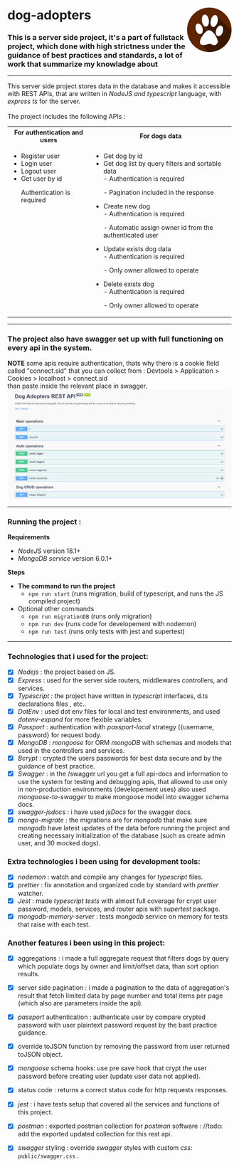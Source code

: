 # dog-adopters <img src="public/dog_feet_logo.png" width=100px height=100px align="right">

### This is a server side project, it's a part of fullstack project, which done with high strictness under the guidance of best practices and standards, a lot of work that summarize my knowladge about <br />

---

This server side project stores data in the database and makes it accessible with REST APIs, that are written in _NodeJS and typescript_ language, with _express ts_ for the server. <br /> <br />
The project includes the following APIs :

<table>
    <tr>
        <th>
            For authentication and users
        </th>
        <th>
            For dogs data
        </th>
    </tr>
    <tr>
        <td style="display: flex;"> 
            <ul> 
                <li>Register user</li>
                <li>Login user</li>
                <li>Logout user</li>
                <li>Get user by id</li>
                    <p>Authentication is required</p>
            </ul>
        </td>
        <td> 
            <ul>
                <li>Get dog by id</li>
                <li>Get dog list by query filters and sortable data</li>
                    <p style="margin: 0;">- Authentication is required</p>
                    <p>- Pagination included in the response</p>
                <li>Create new dog</li>
                    <p style="margin: 0;">- Authentication is required</p>
                    <p>- Automatic assign owner id from the authenticated user</p>
                <li>Update exists dog data</li>
                    <p style="margin: 0;">- Authentication is required</p>
                    <p>- Only owner allowed to operate</p>
                <li>Delete exists dog</li>
                    <p style="margin: 0;">- Authentication is required</p>
                    <p>- Only owner allowed to operate</p>
            </ul>
        </td>
    </tr>
</table>

---

### The project also have swagger set up with full functioning on every api in the system.

**NOTE**
some apis require authentication, thats why there is a cookie field called "connect.sid" that you can collect from : Devtools > Application > Cookies > localhost > connect.sid <br />
than paste inside the relevant place in swagger.
![how to find connect.sid](/public/gif-cookie-swagger.gif) <br />

---

### **Running the project :**

**Requirements**

-   _NodeJS_ version 18.1+
-   _MongoDB service_ version 6.0.1+

**Steps**

-   **The command to run the project**
    -   `npm run start` (runs migration, build of typescript, and runs the JS compiled project)
-   Optional other commands
    -   `npm run migrationDB` (runs only migration)
    -   `npm run dev` (runs code for developement with nodemon)
    -   `npm run test` (runs only tests with jest and supertest)

---

### Technologies that i used for the project:

-   [x] _Nodejs_ : the project based on JS.
-   [x] _Express_ : used for the server side routers, middlewares controllers, and services.
-   [x] _Typescript_ : the project have written in _typescript_ interfaces, d.ts declarations files , etc..
-   [x] _DotEnv_ : used dot env files for local and test environments, and used _dotenv-expand_ for more flexible variables.
-   [x] _Passport_ : authentication with _passport-local_ strategy ({username, password} for request body.
-   [x] _MongoDB_ : _mongoose_ for ORM _mongoDB_ with schemas and models that used in the controllers and services.
-   [x] _Bcrypt_ : crypted the users passwords for best data secure and by the guidance of best practice.
-   [x] _Swagger_ : in the /swagger url you get a full api-docs and information to use the system for testing and debugging apis, that allowed to use only in non-production environments (developement uses) also used _mongoose-to-swagger_ to make mongoose model into swagger schema docs.
-   [x] _swagger-jsdocs_ : i have used _jsDocs_ for the swagger docs.
-   [x] _mongo-migrate_ : the migrations are for _mongodb_ that make sure _mongodb_ have latest updates of the data before running the project and creating necessary initialization of the database (such as create admin user, and 30 mocked dogs).

### Extra technologies i been using for development tools:

-   [x] _nodemon_ : watch and compile any changes for _typescript_ files.
-   [x] _prettier_ : fix annotation and organized code by standard with _prettier_ watcher.
-   [x] _Jest_ : made _typescript tests_ with almost full coverage for crypt user password, models, services, and router apis with _supertest_ package.
-   [x] _mongodb-memory-server_ : tests _mongodb_ service on memory for tests that raise with each test.

### Another features i been using in this project:

-   [x] aggregations : i made a full aggregate request that filters dogs by query which populate dogs by owner and limit/offset data, than sort option results.

-   [x] server side pagination : i made a pagination to the data of aggregation's result that fetch limited data by page number and total items per page (which also are parameters inside the api).

-   [x] _passport_ authentication : authenticate user by compare crypted password with user plaintext password request by the bast practice guidance.
-   [x] override toJSON function by removing the password from user returned toJSON object.
-   [x] _mongoose_ schema hooks: use pre save hook that crypt the user password before creating user (update user data not applied).
-   [x] status code : returns a correct status code for http requests responses.
-   [x] _jest_ : i have tests setup that covered all the services and functions of this project.
-   [x] _postman_ : exported postman collection for _postman_ software :
        //todo: add the exported updated collection for this rest api.
-   [x] _swagger_ styling : override _swagger_ styles with custom _css_: `public/swagger.css` .
